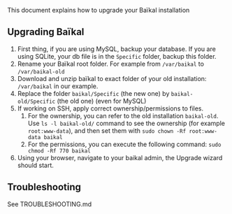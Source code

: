 This document explains how to upgrade your Baïkal installation

## Upgrading Baïkal

1. First thing, if you are using MySQL, backup your database. If you are using SQLite, your db file is in the `Specific` folder, backup this folder.
2. Rename your Baïkal root folder. For example from `/var/baikal` to `/var/baikal-old`
3. Download and unzip baïkal to exact folder of your old installation: `/var/baikal` in our example.
4. Replace the folder `baikal/Specific` (the new one) by `baikal-old/Specific` (the old one) (even for MySQL)
5. If working on SSH, apply correct ownership/permissions to files. 
	1. For the ownership, you can refer to the old installation `baikal-old`. Use `ls -l baikal-old/` command to see the ownership (for example `root:www-data`), and then set them with `sudo chown -Rf root:www-data baikal`
	2. For the permissions, you can execute the following command: `sudo chmod -Rf 770 baikal`
6. Using your browser, navigate to your baikal admin, the Upgrade wizard should start.

## Troubleshooting

See TROUBLESHOOTING.md
